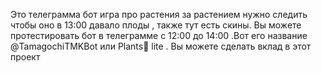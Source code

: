 Это телеграмма бот игра про растения за растением нужно следить чтобы оно в 13:00 давало плоды , также тут есть скины. Вы можете протестировать бот в телеграмме с 12:00 до 14:00 .Вот его название @TamagochiTMKBot или Plants🌱 lite . Вы можете сделать вклад в этот проект 

